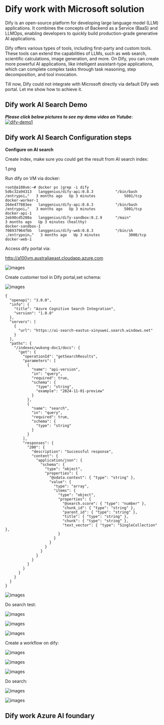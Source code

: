 # Dify work with Microsoft solution

Dify is an open-source platform for developing large language model (LLM) applications. It combines the concepts of Backend as a Service (BaaS) and LLMOps, enabling developers to quickly build production-grade generative AI applications.

Dify offers various types of tools, including first-party and custom tools. These tools can extend the capabilities of LLMs, such as web search, scientific calculations, image generation, and more. On Dify, you can create more powerful AI applications, like intelligent assistant-type applications, which can complete complex tasks through task reasoning, step decomposition, and tool invocation.

Till now, Dify could not integrate with Microsoft directly via default Dify web portal. Let me show how to achieve it.

## Dify work AI Search Demo

***Please click below pictures to see my demo video on Yutube***:
[![dify-demo1](https://raw.githubusercontent.com/xinyuwei-david/david-share/refs/heads/master/IMAGES/6.webp)](https://youtu.be/_-Y432d2VQU)

## Dify work AI Search Configuration steps

**Configure on AI search**

Create index, make sure you could get the result from AI search index:

1.png



Run dify on VM via docker:

```
root@a100vm:~# docker ps |grep -i dify
5d6c32a94313   langgenius/dify-api:0.8.3          "/bin/bash /entrypoi…"   3 months ago   Up 3 minutes             5001/tcp                                                                   docker-worker-1
264e477883ee   langgenius/dify-api:0.8.3          "/bin/bash /entrypoi…"   3 months ago   Up 3 minutes             5001/tcp                                                                   docker-api-1
2eb90cd5280a   langgenius/dify-sandbox:0.2.9      "/main"                  3 months ago   Up 3 minutes (healthy)                                                                              docker-sandbox-1
708937964fbb   langgenius/dify-web:0.8.3          "/bin/sh ./entrypoin…"   3 months ago   Up 3 minutes             3000/tcp                                                                   docker-web-1
```

Access dify portal via:

http://a100vm.australiaeast.cloudapp.azure.com

![images](https://github.com/xinyuwei-david/david-share/blob/master/LLMs/ollama-Dify/images/1.png)

 Create customer tool in Dify portal,set schema:

![images](https://github.com/xinyuwei-david/david-share/blob/master/LLMs/ollama-Dify/images/2.png)

```
{
  "openapi": "3.0.0",
  "info": {
    "title": "Azure Cognitive Search Integration",
    "version": "1.0.0"
  },
  "servers": [
    {
      "url": "https://ai-search-eastus-xinyuwei.search.windows.net"
    }
  ],
  "paths": {
    "/indexes/wukong-doc1/docs": {
      "get": {
        "operationId": "getSearchResults",
        "parameters": [
          {
            "name": "api-version",
            "in": "query",
            "required": true,
            "schema": {
              "type": "string",
              "example": "2024-11-01-preview"
            }
          },
          {
            "name": "search",
            "in": "query",
            "required": true,
            "schema": {
              "type": "string"
            }
          }
        ],
        "responses": {
          "200": {
            "description": "Successful response",
            "content": {
              "application/json": {
                "schema": {
                  "type": "object",
                  "properties": {
                    "@odata.context": { "type": "string" },
                    "value": {
                      "type": "array",
                      "items": {
                        "type": "object",
                        "properties": {
                          "@search.score": { "type": "number" },
                          "chunk_id": { "type": "string" },
                          "parent_id": { "type": "string" },
                          "title": { "type": "string" },
                          "chunk": { "type": "string" },
                          "text_vector": { "type": "SingleCollection" },
                        }
                      }
                    }
                  }
                }
              }
            }
          }
        }
      }
    }
  }
}
```

![images](https://github.com/xinyuwei-david/david-share/blob/master/LLMs/ollama-Dify/images/3.png)

Do search test:

![images](https://github.com/xinyuwei-david/david-share/blob/master/LLMs/ollama-Dify/images/4.png)

![images](https://github.com/xinyuwei-david/david-share/blob/master/LLMs/ollama-Dify/images/5.png)

![images](https://github.com/xinyuwei-david/david-share/blob/master/LLMs/ollama-Dify/images/6.png)

Create a workflow on dify:

![images](https://github.com/xinyuwei-david/david-share/blob/master/LLMs/ollama-Dify/images/7.png)

![images](https://github.com/xinyuwei-david/david-share/blob/master/LLMs/ollama-Dify/images/8.png)

![images](https://github.com/xinyuwei-david/david-share/blob/master/LLMs/ollama-Dify/images/9.png)

Do search:

![images](https://github.com/xinyuwei-david/david-share/blob/master/LLMs/ollama-Dify/images/10.png)

![images](https://github.com/xinyuwei-david/david-share/blob/master/LLMs/ollama-Dify/images/11.png)



## Dify work Azure AI foundary


